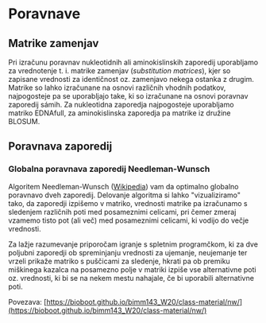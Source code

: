 # Poravnave

## Matrike zamenjav
Pri izračunu poravnav nukleotidnih ali aminokislinskih zaporedij uporabljamo za vrednotenje t. i. matrike zamenjav (*substitution matrices*), kjer so zapisane vrednosti za identičnost oz. zamenjavo nekega ostanka z drugim. Matrike so lahko izračunane na osnovi različnih vhodnih podatkov, najpogosteje pa se uporabljajo take, ki so izračunane na osnovi poravnav zaporedij sámih. Za nukleotidna zaporedja najpogosteje uporabljamo matriko EDNAfull, za aminokislinska zaporedja pa matrike iz družine BLOSUM.

## Poravnava zaporedij

### Globalna poravnava zaporedij Needleman-Wunsch
Algoritem Needleman-Wunsch ([Wikipedia](https://en.wikipedia.org/wiki/Needleman%E2%80%93Wunsch_algorithm)) vam da optimalno globalno poravnavo dveh zaporedij. Delovanje algoritma si lahko "vizualiziramo" tako, da zaporedji izpišemo v matriko, vrednosti matrike pa izračunamo s sledenjem različnih poti med posameznimi celicami, pri čemer zmeraj vzamemo tisto pot (ali več) med posameznimi celicami, ki vodijo do večje vrednosti.

Za lažje razumevanje priporočam igranje s spletnim programčkom, ki za dve poljubni zaporedji ob spreminjanju vrednosti za ujemanje, neujemanje ter vrzeli prikaže matriko s puščicami za sledenje, hkrati pa ob premiku miškinega kazalca na posamezno polje v matriki izpiše vse alternativne poti oz. vrednosti, ki bi se na nekem mestu nahajale, če bi uporabili alternativne poti.

Povezava: [https://bioboot.github.io/bimm143_W20/class-material/nw/](https://bioboot.github.io/bimm143_W20/class-material/nw/)